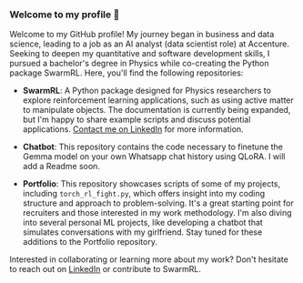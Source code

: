 ### Welcome to my profile 👋

Welcome to my GitHub profile! My journey began in business and data science, leading to a job as an AI analyst (data scientist role) at Accenture. Seeking to deepen my quantitative and software development skills, I pursued a bachelor's degree in Physics while co-creating the Python package SwarmRL. Here, you'll find the following repositories:

- **SwarmRL**: A Python package designed for Physics researchers to explore reinforcement learning applications, such as using active matter to manipulate objects. The documentation is currently being expanded, but I'm happy to share example scripts and discuss potential applications. [Contact me on LinkedIn](https://www.linkedin.com/in/tobiasmerkt1) for more information.

- **Chatbot**: This repository contains the code necessary to finetune the Gemma model on your own Whatsapp chat history using QLoRA. I will add a Readme soon. 

- **Portfolio**: This repository showcases scripts of some of my projects, including `torch_rl_fight.py`, which offers insight into my coding structure and approach to problem-solving. It's a great starting point for recruiters and those interested in my work methodology. I'm also diving into several personal ML projects, like developing a chatbot that simulates conversations with my girlfriend. Stay tuned for these additions to the Portfolio repository.

Interested in collaborating or learning more about my work? Don't hesitate to reach out on [LinkedIn](https://www.linkedin.com/in/tobiasmerkt1) or contribute to SwarmRL.
